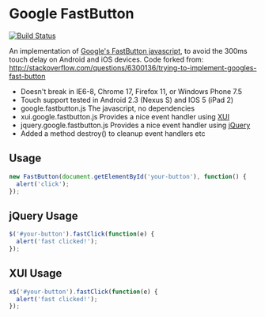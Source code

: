 # Google FastButton

[![Build Status](https://travis-ci.org/alexsomeoddpilot/google-fastbutton.svg?branch=master)](https://travis-ci.org/alexsomeoddpilot/google-fastbutton)

An implementation of [Google's FastButton javascript](http://code.google.com/mobile/articles/fast_buttons.html), to avoid the 300ms touch delay on Android and iOS devices.  Code forked from: http://stackoverflow.com/questions/6300136/trying-to-implement-googles-fast-button

- Doesn't break in IE6-8, Chrome 17, Firefox 11, or Windows Phone 7.5
- Touch support tested in Android 2.3 (Nexus S) and IOS 5 (iPad 2)
- google.fastbutton.js The javascript, no dependencies
- xui.google.fastbutton.js Provides a nice event handler using [XUI](http://xuijs.com/)
- jquery.google.fastbutton.js Provides a nice event handler using [jQuery](http://jquery.com/)
- Added a method destroy() to cleanup event handlers etc

## Usage
``` js
new FastButton(document.getElementById('your-button'), function() {
  alert('click');
});
````
## jQuery Usage

``` js
$('#your-button').fastClick(function(e) {
  alert('fast clicked!');
});
```

## XUI Usage

``` js
x$('#your-button').fastClick(function(e) {
  alert('fast clicked!');
});
```
